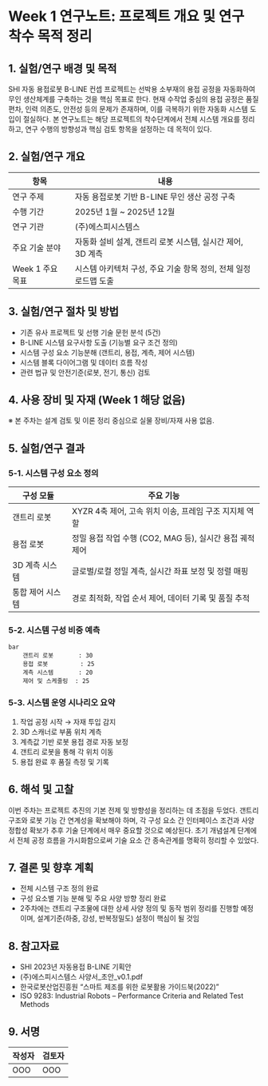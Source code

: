 # Week 1 연구노트: 프로젝트 개요 및 연구 착수 목적 정리

## 1. 실험/연구 배경 및 목적
SHI 자동 용접로봇 B-LINE 컨셉 프로젝트는 선박용 소부재의 용접 공정을 자동화하여 무인 생산체계를 구축하는 것을 핵심 목표로 한다. 현재 수작업 중심의 용접 공정은 품질 편차, 인력 의존도, 안전성 등의 문제가 존재하며, 이를 극복하기 위한 자동화 시스템 도입이 절실하다. 본 연구노트는 해당 프로젝트의 착수단계에서 전체 시스템 개요를 정리하고, 연구 수행의 방향성과 핵심 검토 항목을 설정하는 데 목적이 있다.

## 2. 실험/연구 개요
| 항목 | 내용 |
|------|------|
| 연구 주제 | 자동 용접로봇 기반 B-LINE 무인 생산 공정 구축 |
| 수행 기간 | 2025년 1월 ~ 2025년 12월 |
| 연구 기관 | (주)에스피시스템스 |
| 주요 기술 분야 | 자동화 설비 설계, 갠트리 로봇 시스템, 실시간 제어, 3D 계측 |
| Week 1 주요 목표 | 시스템 아키텍처 구성, 주요 기술 항목 정의, 전체 일정 로드맵 도출 |

## 3. 실험/연구 절차 및 방법
- 기존 유사 프로젝트 및 선행 기술 문헌 분석 (5건)
- B-LINE 시스템 요구사항 도출 (기능별 요구 조건 정의)
- 시스템 구성 요소 기능분해 (갠트리, 용접, 계측, 제어 시스템)
- 시스템 블록 다이어그램 및 데이터 흐름 작성
- 관련 법규 및 안전기준(로봇, 전기, 통신) 검토

## 4. 사용 장비 및 자재 (Week 1 해당 없음)
※ 본 주차는 설계 검토 및 이론 정리 중심으로 실물 장비/자재 사용 없음.

## 5. 실험/연구 결과
### 5-1. 시스템 구성 요소 정의
| 구성 모듈 | 주요 기능 |
|------------|------------|
| 갠트리 로봇 | XYZR 4축 제어, 고속 위치 이송, 프레임 구조 지지체 역할 |
| 용접 로봇 | 정밀 용접 작업 수행 (CO2, MAG 등), 실시간 용접 궤적 제어 |
| 3D 계측 시스템 | 글로벌/로컬 정밀 계측, 실시간 좌표 보정 및 정렬 매핑 |
| 통합 제어 시스템 | 경로 최적화, 작업 순서 제어, 데이터 기록 및 품질 추적 |

### 5-2. 시스템 구성 비중 예측
```chart
bar
    갠트리 로봇       : 30
    용접 로봇         : 25
    계측 시스템       : 20
    제어 및 스케줄링  : 25
```

### 5-3. 시스템 운영 시나리오 요약
1. 작업 공정 시작 → 자재 투입 감지
2. 3D 스캐너로 부품 위치 계측
3. 계측값 기반 로봇 용접 경로 자동 보정
4. 갠트리 로봇을 통해 각 위치 이동
5. 용접 완료 후 품질 측정 및 기록

## 6. 해석 및 고찰
이번 주차는 프로젝트 추진의 기본 전제 및 방향성을 정리하는 데 초점을 두었다. 갠트리 구조와 로봇 기능 간 연계성을 확보해야 하며, 각 구성 요소 간 인터페이스 조건과 사양 정합성 확보가 추후 기술 단계에서 매우 중요할 것으로 예상된다. 초기 개념설계 단계에서 전체 공정 흐름을 가시화함으로써 기술 요소 간 종속관계를 명확히 정리할 수 있었다.

## 7. 결론 및 향후 계획
- 전체 시스템 구조 정의 완료
- 구성 요소별 기능 분해 및 주요 사양 방향 정리 완료
- 2주차에는 갠트리 구조물에 대한 상세 사양 정의 및 동작 범위 정리를 진행할 예정이며, 설계기준(하중, 강성, 반복정밀도) 설정이 핵심이 될 것임

## 8. 참고자료
- SHI 2023년 자동용접 B-LINE 기획안
- (주)에스피시스템스 사양서_초안_v0.1.pdf
- 한국로봇산업진흥원 “스마트 제조를 위한 로봇활용 가이드북(2022)”
- ISO 9283: Industrial Robots – Performance Criteria and Related Test Methods

## 9. 서명
| 작성자 | 검토자 |
|--------|--------|
| OOO   | OOO   |


